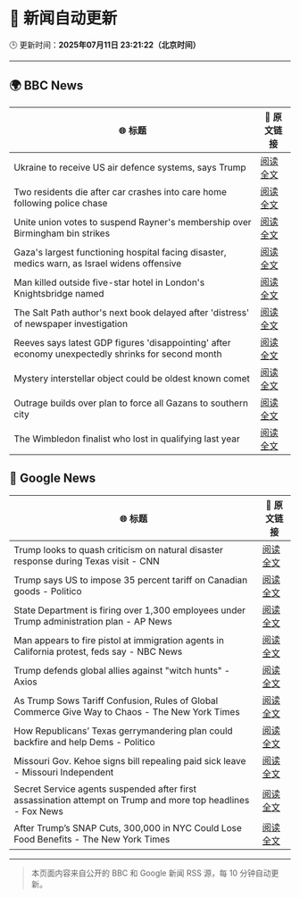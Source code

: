 # 🧠 新闻自动更新

🕒 更新时间：**2025年07月11日 23:21:22（北京时间）**

---

## 🌍 BBC News

| 🌐 标题 | 🔗 原文链接 |
|--------|-------------|
| Ukraine to receive US air defence systems, says Trump | [阅读全文](https://www.bbc.com/news/articles/crl04200dp4o) |
| Two residents die after car crashes into care home following police chase | [阅读全文](https://www.bbc.com/news/articles/c9w1n78qq8lo) |
| Unite union votes to suspend Rayner's membership over Birmingham bin strikes | [阅读全文](https://www.bbc.com/news/articles/cx24de0d9rdo) |
| Gaza's largest functioning hospital facing disaster, medics warn, as Israel widens offensive | [阅读全文](https://www.bbc.com/news/articles/cdx5zeywgrgo) |
| Man killed outside five-star hotel in London's Knightsbridge named | [阅读全文](https://www.bbc.com/news/articles/cqjq9zjq7djo) |
| The Salt Path author's next book delayed after 'distress' of newspaper investigation | [阅读全文](https://www.bbc.com/news/articles/c20r4p55vdvo) |
| Reeves says latest GDP figures 'disappointing' after economy unexpectedly shrinks for second month | [阅读全文](https://www.bbc.com/news/articles/cq6mvem8neno) |
| Mystery interstellar object could be oldest known comet | [阅读全文](https://www.bbc.com/news/articles/cx23g5jpj9go) |
| Outrage builds over plan to force all Gazans to southern city | [阅读全文](https://www.bbc.com/news/articles/c9dgv7v1d06o) |
| The Wimbledon finalist who lost in qualifying last year | [阅读全文](https://www.bbc.com/sport/tennis/articles/cwyrk91g912o) |

## 📰 Google News

| 🌐 标题 | 🔗 原文链接 |
|--------|-------------|
| Trump looks to quash criticism on natural disaster response during Texas visit - CNN | [阅读全文](https://news.google.com/rss/articles/CBMidkFVX3lxTE90WXlzd3c0eVZYcmp2eVhpekUxMS1qVVQzcl9ULVpCVWR2U0FIMFlyX2tLcUpPRWEwdV9fc2JWWVNGa0pmd05sSWJaT0tKWHhHQkdMcVFqaVNUd2thOEpNa21uS3Vxc3g0MWNOWXBnVkN6QmtlVGc?oc=5) |
| Trump says US to impose 35 percent tariff on Canadian goods - Politico | [阅读全文](https://news.google.com/rss/articles/CBMimAFBVV95cUxOUWRqeFhfbTEwcUFoRzRlTWhxZXNXVDdERG1zVndyM1lZRVA5Wkdjb0tqVUI1RlYzUXRUZkxIWm1TaFJpWU1lcnp2c1lUVmMtTFdkUUl6ZTZaMERHZXQ1QWNJWEFBVzNOdjhJSzZjTkNrWGdVTklIUl94ZFItcUF4Y2ZyZzdOOUxEWGM4MWFicUNOUTBRNlltVg?oc=5) |
| State Department is firing over 1,300 employees under Trump administration plan - AP News | [阅读全文](https://news.google.com/rss/articles/CBMiqgFBVV95cUxQbXk1VmFpd1NzSk9sVDlUMk5EblZBQ0ZvTktjem5ERUFkZnh3SmZaUVNpZlZsLWUtbFEyRGdvVmY2ZW01d0t3ZEVlUEJKUFdDdnVmVDl1N2xLS1FXNUVRTUUwWE9wV2FfWlVGTkxrVWY0bnVac3hBc0t3d28xcEdmc0c1THdxZ29pcUtGU1I5MUNaWVgtS21lR2VqY1BBQ0RSMWdrR0t3OENNZw?oc=5) |
| Man appears to fire pistol at immigration agents in California protest, feds say - NBC News | [阅读全文](https://news.google.com/rss/articles/CBMitgFBVV95cUxOUUJFdGlMU2MtVmM1NWQ4WlVEeDhyUUMzQnNuM2pXYlRHMHg1WjZjcTFHYUJ3MTl5YXdvMzJJcVc0Q0ZzOWZPWktKcHRzWHdIdDdYdGxjck1UdjlUQnNfeGhhQjlEMGo4dmVfSi00aUdOOHBhbEdTbEV1dWMyM2txYllNM3prbWpWNjVBNjJsU3JBTlc1cEtxc3lqYTBucFVDdDNBekhycGNVZDE5eURfYS16dThsd9IBVkFVX3lxTE1YUy1INFZULTluV1IwbHdRWkhqRjdJV1NhanZnZFNFdmxYU3pvV1ZXVFh5Ylh1Z2R6RGVXNHR5cHdyUFBjcXctVURlZF9FWWpPRHdUb2pn?oc=5) |
| Trump defends global allies against "witch hunts" - Axios | [阅读全文](https://news.google.com/rss/articles/CBMiggFBVV95cUxQUWxiUDBBVHVFczRzTzJMMUtOMXFEWGZnamJ3bWlScUhpOWxvYTRZTEh6YlZ0RURWNlBRbGZJRnJWTDN3bW5hcEdYOTlvRkE4Q1FfaEhSRXU0VjBCU19YalBSV3RDU2NJb1V0SVEtYnJCbk0wazZMVGp2alJGNlBIN2hn?oc=5) |
| As Trump Sows Tariff Confusion, Rules of Global Commerce Give Way to Chaos - The New York Times | [阅读全文](https://news.google.com/rss/articles/CBMijgFBVV95cUxQYmZhQXh2dEhWWTJ3MEhGZ1JRNEVMYnQ5cWdkT2pza3lsYjMxYXVIaVJueE0wcFJBM09Ja1ltNlZPSzR1LTNZNmNlVkxMamt5Q0xsMkNFNkV5d2tnTWF5Qjd3ZkN0aDM2SkVRSG9Hd1FRWkIxVFVNYmFrZFBRdXJYZndFVU84NnpjSGxmUTF3?oc=5) |
| How Republicans’ Texas gerrymandering plan could backfire and help Dems - Politico | [阅读全文](https://news.google.com/rss/articles/CBMieEFVX3lxTFBCZktRelVPMGlMcGJOMGVwUHAwQmYxVElhWVU0OVFFVjg1U3VYRzdBSTlUTXVZLTVKdWlnT0xBRVN3dUhBcjJ4N1QtdEhTbnlxbjZGV3A4SEVFYzZkMzhUY1FlV0lzN3hsWXIyUVRsd3BHM3NrNThvNQ?oc=5) |
| Missouri Gov. Kehoe signs bill repealing paid sick leave - Missouri Independent | [阅读全文](https://news.google.com/rss/articles/CBMioAFBVV95cUxPZHN0VUo5Y1dVQ2ZVSnd1SEN4MGJyb0s0Q2ZhQi1BWE5oV2VremFIbTFFcFY5TC1KcGZVa0wzejQtV1FyTHUxQzg4ZFNncjNsVklFc0VMa25IUkM4aVoxY3h6U25jbmJEUGcyVmthN2VlREJkc2JNZmhBb3JUVC1oVmVVTUV0cDFELWhDMU0zYWxPTkdQdWhoVGkyZ1U1WEl0?oc=5) |
| Secret Service agents suspended after first assassination attempt on Trump and more top headlines - Fox News | [阅读全文](https://news.google.com/rss/articles/CBMiuAFBVV95cUxNUHJLQjBKN0JwV2dWV09YTUEzOFBKdGllVnFPblNKOGRqdFJ6RnVaRjdYTzFYUTJsMEJKQlFNbFhjc3FTcHBFSS0yOGk4ZjFxX3hzLVhTdUZJRlhoeUt5VXd2aVNoXzV0YXZmT3c0SWRIbU5PeGR5UkltR2tTZ2hUSTFFeUE4VmxkMlJJQ0lOX1BMRi14LVB3MngyOElIa0RBWTZLOVZJMC1BdUhWeU8xdTZ4WE11QTlu0gG-AUFVX3lxTFAwMmcxdHVNbTJIRGhzSVczUWxaRENfRkRQUEMzdzYyaVVJV2FoRzh0amZVUDBkS1ZseENuUlhiX1lVSTk3OVF2U2tqNkJ0b0ItYkdBS3dNRF9oYkt4X1RpMEpqc2lkcm1OeFhLZ3MwMUp0eW1uSk00OC1JT0ZNMXNnTmZ1ZzB5dXVmU3A4SUV0WGtWUmxGc2dMeUVvdkF3dmYxQzVqbl9MUkZWcXh0bjVqcHRlNDJtX09vcXdQdWc?oc=5) |
| After Trump’s SNAP Cuts, 300,000 in NYC Could Lose Food Benefits - The New York Times | [阅读全文](https://news.google.com/rss/articles/CBMigAFBVV95cUxNVnlyTzZwS3g4WEtFbDBzel8zT1NmNFlNeWJHcnAxMGVsUHg4V1oyWnpnTGw0TTJXc0V3UzBpaWVqQVZNUzd6RzRKeXNtNVZWR0U1YkExRzNvdExGQktXaGhKa1hWS1ZJUlV1aXJUSi11dTg5Rl9TRTFYMTJwdVZDQw?oc=5) |

---
> 本页面内容来自公开的 BBC 和 Google 新闻 RSS 源，每 10 分钟自动更新。